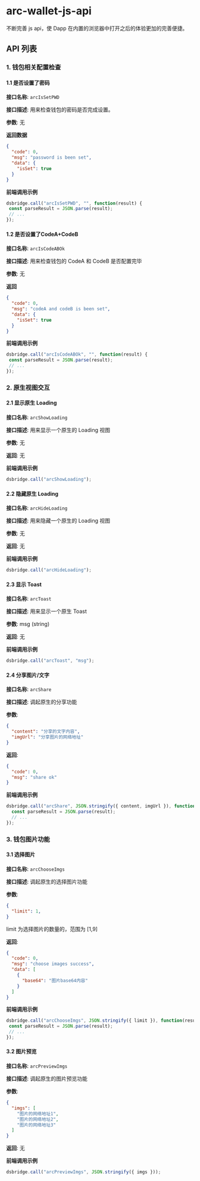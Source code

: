 # arc-wallet-js-api

不断完善 js api，使 Dapp 在内置的浏览器中打开之后的体验更加的完善便捷。

## API 列表

### 1. 钱包相关配置检查

#### 1.1 是否设置了密码

**接口名称**: `arcIsSetPWD`

**接口描述**: 用来检查钱包的密码是否完成设置。

**参数**: 无

**返回数据**

```json
{
  "code": 0,
  "msg": "password is been set",
  "data": {
    "isSet": true
  }
}
```

**前端调用示例**

```js
dsbridge.call("arcIsSetPWD", "", function(result) {
 const parseResult = JSON.parse(result);
 // ...
});
```

#### 1.2 是否设置了CodeA+CodeB

**接口名称**: `arcIsCodeABOk`

**接口描述**: 用来检查钱包的 CodeA 和 CodeB 是否配置完毕

**参数**: 无

**返回**

```json
{
  "code": 0,
  "msg": "codeA and codeB is been set",
  "data": {
    "isSet": true
  }
}
```

**前端调用示例**

```js
dsbridge.call("arcIsCodeABOk", "", function(result) {
 const parseResult = JSON.parse(result);
 // ...
});
```

### 2. 原生视图交互

#### 2.1 显示原生 Loading

**接口名称**: `arcShowLoading`

**接口描述**: 用来显示一个原生的 Loading 视图

**参数**: 无

**返回**: 无

**前端调用示例**

```js
dsbridge.call("arcShowLoading");
```

#### 2.2 隐藏原生 Loading

**接口名称**: `arcHideLoading`

**接口描述**: 用来隐藏一个原生的 Loading 视图

**参数**: 无

**返回**: 无

**前端调用示例**

```js
dsbridge.call("arcHideLoading");
```

#### 2.3 显示 Toast

**接口名称**: `arcToast`

**接口描述**: 用来显示一个原生 Toast

**参数**: msg (string)

**返回**: 无

**前端调用示例**

```js
dsbridge.call("arcToast", "msg");
```

#### 2.4 分享图片/文字

**接口名称**: `arcShare`

**接口描述**: 调起原生的分享功能

**参数**:

```json
{
  "content": "分享的文字内容",
  "imgUrl": "分享图片的网络地址"
}
```

**返回**:

```json
{
  "code": 0,
  "msg": "share ok"
}
```

**前端调用示例**

```js
dsbridge.call("arcShare", JSON.stringify({ content, imgUrl }), function(result) {
  const parseResult = JSON.parse(result);
  // ...
});
```

### 3. 钱包图片功能

#### 3.1 选择图片

**接口名称**: `arcChooseImgs`

**接口描述**: 调起原生的选择图片功能

**参数**:

```json
{
  "limit": 1,
}
```

limit 为选择图片的数量的，范围为 [1,9] 

**返回**:

```json
{
  "code": 0,
  "msg": "choose images success",
  "data": [
    {
      "base64": "图片base64内容"
    }
  ]
}
```

**前端调用示例**

```js
dsbridge.call("arcChooseImgs", JSON.stringify({ limit }), function(result) {
 const parseResult = JSON.parse(result);
 // ...
});
```

#### 3.2 图片预览

**接口名称**: `arcPreviewImgs`

**接口描述**: 调起原生的图片预览功能

**参数**:

```json
{
  "imgs": [
    "图片的网络地址1",
    "图片的网络地址2",
    "图片的网络地址3"
  ]
}
```

**返回**: 无

**前端调用示例**

```js
dsbridge.call("arcPreviewImgs", JSON.stringify({ imgs }));
```
